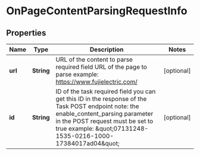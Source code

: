 

# OnPageContentParsingRequestInfo


## Properties

| Name | Type | Description | Notes |
|------------ | ------------- | ------------- | -------------|
|**url** | **String** | URL of the content to parse required field URL of the page to parse example: https://www.fujielectric.com/ |  [optional] |
|**id** | **String** | ID of the task required field you can get this ID in the response of the Task POST endpoint note: the enable_content_parsing parameter in the POST request must be set to true example: \&quot;07131248-1535-0216-1000-17384017ad04\&quot; |  [optional] |




